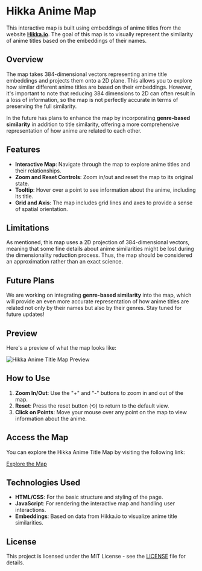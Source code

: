 # Hikka Anime Map

This interactive map is built using embeddings of anime titles from the website **[Hikka.io](https://hikka.io)**. The goal of this map is to visually represent the similarity of anime titles based on the embeddings of their names.

## Overview

The map takes 384-dimensional vectors representing anime title embeddings and projects them onto a 2D plane. This allows you to explore how similar different anime titles are based on their embeddings. However, it's important to note that reducing 384 dimensions to 2D can often result in a loss of information, so the map is not perfectly accurate in terms of preserving the full similarity.

In the future has plans to enhance the map by incorporating **genre-based similarity** in addition to title similarity, offering a more comprehensive representation of how anime are related to each other.

## Features

- **Interactive Map**: Navigate through the map to explore anime titles and their relationships.
- **Zoom and Reset Controls**: Zoom in/out and reset the map to its original state.
- **Tooltip**: Hover over a point to see information about the anime, including its title.
- **Grid and Axis**: The map includes grid lines and axes to provide a sense of spatial orientation.

## Limitations

As mentioned, this map uses a 2D projection of 384-dimensional vectors, meaning that some fine details about anime similarities might be lost during the dimensionality reduction process. Thus, the map should be considered an approximation rather than an exact science.

## Future Plans

We are working on integrating **genre-based similarity** into the map, which will provide an even more accurate representation of how anime titles are related not only by their names but also by their genres. Stay tuned for future updates!

## Preview

Here's a preview of what the map looks like:

![Hikka Anime Title Map Preview](https://github.com/user-attachments/assets/d0f8baaf-8fe1-4660-ac36-a3af856c4c12)

## How to Use

1. **Zoom In/Out**: Use the "+" and "-" buttons to zoom in and out of the map.
2. **Reset**: Press the reset button (⟲) to return to the default view.
3. **Click on Points**: Move your mouse over any point on the map to view information about the anime.

## Access the Map

You can explore the Hikka Anime Title Map by visiting the following link:

[Explore the Map](https://lorg0n.github.io/hikka-forge-map/)

## Technologies Used

- **HTML/CSS**: For the basic structure and styling of the page.
- **JavaScript**: For rendering the interactive map and handling user interactions.
- **Embeddings**: Based on data from Hikka.io to visualize anime title similarities.

## License

This project is licensed under the MIT License - see the [LICENSE](LICENSE) file for details.
